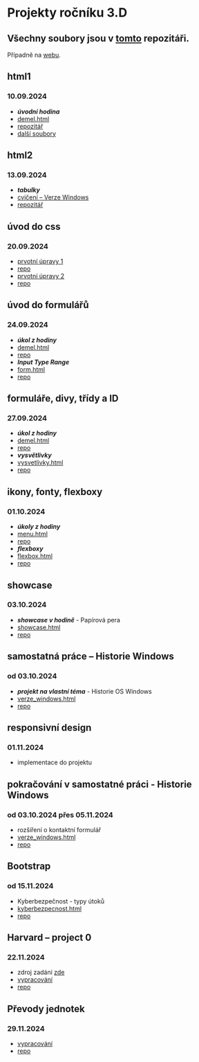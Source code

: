# Projekty ročníku 3.D

## Všechny soubory jsou v [tomto](https://github.com/MarianDemel/pva_3.d_demel) repozitáři.
Případně na [webu](https://mariandemel.github.io/pva_3.d_demel/).


## html1
### 10.09.2024
- ***úvodní hodina***
- [demel.html](https://mariandemel.github.io/pva_3.d_demel/html1/demel.html)
- [repozitář](https://github.com/MarianDemel/pva_3.d_demel/blob/main/html1/demel.html)
- [další soubory](https://github.com/MarianDemel/pva_3.d_demel/tree/main/html1)

## html2
### 13.09.2024
- ***tabulky***
- [cvičení – Verze Windows](https://mariandemel.github.io/pva_3.d_demel/html2/tabulky.html)
- [repozitář](https://github.com/MarianDemel/pva_3.d_demel/blob/main/html2/tabulky.html)

## úvod do css
### 20.09.2024
- [prvotní úpravy 1](https://mariandemel.github.io/pva_3.d_demel/css1/0920_html.html)
- [repo](https://github.com/MarianDemel/pva_3.d_demel/blob/main/css1/0920_html.html)
- [prvotní úpravy 2](https://mariandemel.github.io/pva_3.d_demel/css1/0920_html_2.html)
- [repo](https://github.com/MarianDemel/pva_3.d_demel/blob/main/css1/0920_html_2.html)

## úvod do formulářů
### 24.09.2024
- ***úkol z hodiny***
- [demel.html](https://mariandemel.github.io/pva_3.d_demel/formular/demel.html)
- [repo](https://github.com/MarianDemel/pva_3.d_demel/blob/main/formular/demel.html)
- ***Input Type Range***
- [form.html](https://mariandemel.github.io/pva_3.d_demel/formular/form.html)
- [repo](https://github.com/MarianDemel/pva_3.d_demel/blob/main/formular/form.html)

## formuláře, divy, třídy a ID
### 27.09.2024
- ***úkol z hodiny***
- [demel.html](https://mariandemel.github.io/pva_3.d_demel/id_a_class/demel.html)
- [repo](https://github.com/MarianDemel/pva_3.d_demel/blob/main/id_a_class/demel.html)
- ***vysvětlivky***
- [vysvetlivky.html](https://mariandemel.github.io/pva_3.d_demel/id_a_class/vysvetlivky.html)
- [repo](https://github.com/MarianDemel/pva_3.d_demel/blob/main/id_a_class/vysvetlivky.html)

## ikony, fonty, flexboxy
### 01.10.2024
- ***úkoly z hodiny***
- [menu.html](https://mariandemel.github.io/pva_3.d_demel/fonty_ikony_flexboxy/menu.html)
- [repo](https://github.com/MarianDemel/pva_3.d_demel/blob/main/fonty_ikony_flexboxy/menu.html)
- ***flexboxy***
- [flexbox.html](https://mariandemel.github.io/pva_3.d_demel/fonty_ikony_flexboxy/flexbox.html)
- [repo](https://github.com/MarianDemel/pva_3.d_demel/blob/main/fonty_ikony_flexboxy/flexbox.html)

## showcase
### 03.10.2024
- ***showcase v hodině*** - Papírová pera
- [showcase.html](https://mariandemel.github.io/pva_3.d_demel/showcase/showcase.html)
- [repo](https://github.com/MarianDemel/pva_3.d_demel/blob/main/showcase/showcase.html)

## samostatná práce – Historie Windows
### od 03.10.2024
- ***projekt na vlastní téma*** - Historie OS Windows
- [verze_windows.html](https://mariandemel.github.io/pva_3.d_demel/pva_projekt1/verze_windows.html)
- [repo](https://github.com/MarianDemel/pva_3.d_demel/blob/main/pva_projekt1/verze_windows.html)

## responsivní design
### 01.11.2024
- implementace do projektu

## pokračování v samostatné práci - Historie Windows
### od 03.10.2024 přes 05.11.2024
- rozšíření o kontaktní formulář
- [verze_windows.html](https://mariandemel.github.io/pva_3.d_demel/pva_projekt1/verze_windows.html)
- [repo](https://github.com/MarianDemel/pva_3.d_demel/blob/main/pva_projekt1/verze_windows.html)

## Bootstrap
### od 15.11.2024
- Kyberbezpečnost - typy útoků
- [kyberbezpecnost.html](https://mariandemel.github.io/pva_3.d_demel/pva_projekt2/kyberbezpecnost.html)
- [repo](https://github.com/MarianDemel/pva_3.d_demel/blob/main/pva_projekt2/kyberbezpecnost.html)

## Harvard – project 0
### 22.11.2024
- zdroj zadání [zde](https://cs50.harvard.edu/web/2020/projects/0/search/?)
- [vypracování](https://mariandemel.github.io/project0/)
- [repo](https://github.com/MarianDemel/project0/blob/main/index.html)

## Převody jednotek
### 29.11.2024
- [vypracování](https://mariandemel.github.io/pva_3.d_demel/javascript/prevody.html)
- [repo](https://github.com/MarianDemel/pva_3.d_demel/blob/main/javascript/prevody.html)